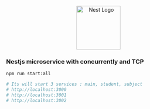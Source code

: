 <p align="center">
  <a href="http://nestjs.com/" target="blank"><img src="https://nestjs.com/img/logo-small.svg" width="120" alt="Nest Logo" /></a>
</p>


### Nestjs microservice with concurrently and TCP
```bash
npm run start:all

# Its will start 3 services : main, student, subject
# http://localhost:3000
# http://localhost:3001
# http://localhost:3002

```